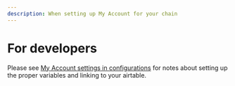 ```yaml
---
description: When setting up My Account for your chain
---
```


# For developers

Please see [My Account settings in configurations](../../setup/configuration-options/my-account-settings.md) for notes about setting up the proper variables and linking to your airtable.
